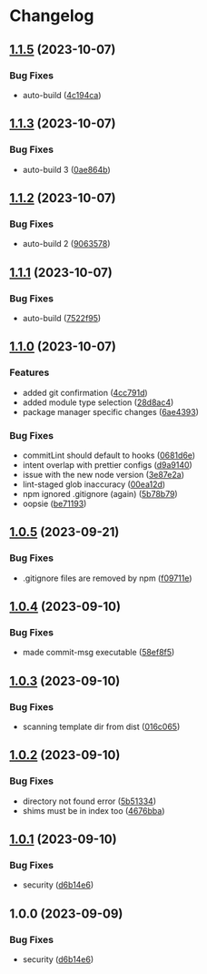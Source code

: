 # Changelog

## [1.1.5](https://github.com/A7mooz/ts-gen/compare/v1.1.4...v1.1.5) (2023-10-07)


### Bug Fixes

* auto-build ([4c194ca](https://github.com/A7mooz/ts-gen/commit/4c194ca1101590a7bce78db666bf94e2bb6e9c51))

## [1.1.3](https://github.com/A7mooz/ts-gen/compare/v1.1.2...v1.1.3) (2023-10-07)


### Bug Fixes

* auto-build 3 ([0ae864b](https://github.com/A7mooz/ts-gen/commit/0ae864b36202858257abedb25fb7b3f180c8aeb3))

## [1.1.2](https://github.com/A7mooz/ts-gen/compare/v1.1.1...v1.1.2) (2023-10-07)


### Bug Fixes

* auto-build 2 ([9063578](https://github.com/A7mooz/ts-gen/commit/9063578e42bf9ebd444bf914afb1c40d2a674f07))

## [1.1.1](https://github.com/A7mooz/ts-gen/compare/v1.1.0...v1.1.1) (2023-10-07)


### Bug Fixes

* auto-build ([7522f95](https://github.com/A7mooz/ts-gen/commit/7522f9544659387fc9128f2f38614e65271647ea))

## [1.1.0](https://github.com/A7mooz/ts-gen/compare/v1.0.5...v1.1.0) (2023-10-07)


### Features

* added git confirmation ([4cc791d](https://github.com/A7mooz/ts-gen/commit/4cc791d259122ffd3614f27e91617c9ed86bfb7e))
* added module type selection ([28d8ac4](https://github.com/A7mooz/ts-gen/commit/28d8ac49f573ba70f552daaa5240cb38da1d36e9))
* package manager specific changes ([6ae4393](https://github.com/A7mooz/ts-gen/commit/6ae439396ad5754ff896009b273e0ddf837d4190))


### Bug Fixes

* commitLint should default to hooks ([0681d6e](https://github.com/A7mooz/ts-gen/commit/0681d6e51a000f2a2e8731557290472a73936769))
* intent overlap with prettier configs ([d9a9140](https://github.com/A7mooz/ts-gen/commit/d9a91400c9679432115e6aaa0dee2aec1b5167de))
* issue with the new node version ([3e87e2a](https://github.com/A7mooz/ts-gen/commit/3e87e2ad1c6626b0f8c76335f8a10b1afa47c773))
* lint-staged glob inaccuracy ([00ea12d](https://github.com/A7mooz/ts-gen/commit/00ea12d3bbe07902050e6789b79095a2be7e8ceb))
* npm ignored .gitignore (again) ([5b78b79](https://github.com/A7mooz/ts-gen/commit/5b78b7947efd1cd662fc19aecda1778e39f46e44))
* oopsie ([be71193](https://github.com/A7mooz/ts-gen/commit/be7119331d2f4f9edf20b3d15ffa0c72bf86b6d2))

## [1.0.5](https://github.com/A7mooz/ts-gen/compare/v1.0.4...v1.0.5) (2023-09-21)


### Bug Fixes

* .gitignore files are removed by npm ([f09711e](https://github.com/A7mooz/ts-gen/commit/f09711eafb4d0875af05a514111570c194a18413))

## [1.0.4](https://github.com/A7mooz/ts-gen/compare/v1.0.3...v1.0.4) (2023-09-10)


### Bug Fixes

* made commit-msg executable ([58ef8f5](https://github.com/A7mooz/ts-gen/commit/58ef8f5d7d51fa1159035b3a20b1fad886f18644))

## [1.0.3](https://github.com/A7mooz/ts-gen/compare/v1.0.2...v1.0.3) (2023-09-10)


### Bug Fixes

* scanning template dir from dist ([016c065](https://github.com/A7mooz/ts-gen/commit/016c065b8070d1e1f3b1b3ca89b8926ace9d0dc8))

## [1.0.2](https://github.com/A7mooz/ts-gen/compare/v1.0.1...v1.0.2) (2023-09-10)


### Bug Fixes

* directory not found error ([5b51334](https://github.com/A7mooz/ts-gen/commit/5b51334cf2301d6478d7d3a162968254b8eaae63))
* shims must be in index too ([4676bba](https://github.com/A7mooz/ts-gen/commit/4676bba0c728d1e436fedd1acec5cc18352b93c2))

## [1.0.1](https://github.com/A7mooz/ts-gen/compare/v1.0.0...v1.0.1) (2023-09-10)


### Bug Fixes

* security ([d6b14e6](https://github.com/A7mooz/ts-gen/commit/d6b14e6319f1094f6416bb4bb4219955c8c35b06))

## 1.0.0 (2023-09-09)


### Bug Fixes

* security ([d6b14e6](https://github.com/A7mooz/ts-gen/commit/d6b14e6319f1094f6416bb4bb4219955c8c35b06))
